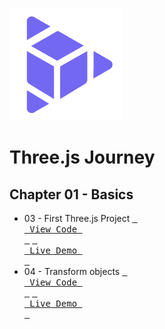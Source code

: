 
<!------------------[DEFINE AREA]------------------>
[ThreeJsJourneyLogo]: /assets/threejs.png
[BrunoFormation]: https://threejs-journey.com/

[03ViewCode]: https://github.com/XeuWayy/Three.jsJourney/tree/main/Chapter%2001%3A%20Basics/03.First%20Three.js%20Project
[03Demo]: https://firstthreeproject.vercel.app/

[04ViewCode]: https://github.com/XeuWayy/Three.jsJourney/tree/main/Chapter%2001%3A%20Basics/04.Transform%20objects
[04Demo]: https://04transformobjects.vercel.app/

<!------------------[README AREA]------------------>

[![ThreeJsJourneyLogo]][BrunoFormation]

# Three.js Journey

## Chapter 01 - Basics

* 03 - First Three.js Project [<kbd> <br> View Code <br> </kbd>][03ViewCode] [<kbd> <br> Live Demo <br> </kbd>][03Demo]
* 04 - Transform objects [<kbd> <br> View Code <br> </kbd>][04ViewCode] [<kbd> <br> Live Demo <br> </kbd>][04Demo]



